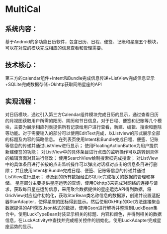 # MultiCal
## 系统内容：
基于Android的多功能日历软件，包含日历、日程、便签、记账和星座五个模块，可以在对应的模块完成相应的信息查看和管理需要。
## 技术核心：
第三方的calendar组件+Intent和Bundle完成信息传递+ListView完成信息显示+SQLite完成数据存储+Okhttp获取网络星座的API
## 实现流程：
对日历模块，通过引入第三方Calendar组件模块完成日历的显示，通过查看日历的月视图获取用户所需的阳历、阴历和节日信息，对于日程、便签和记账等几个模块，主要为展示相应列表提供所有记录给用户进行查看，新建、编辑、搜索和删除等功能。对于需要输入的部分可以使用EditText完成，以Listview的形式展示全部的标题及内容的简略信息。
在列表页使用Intent和Bundle完成日程、便签、记账等信息的传递并通过ListView进行显示；
使用FloatingActionButton为用户提供新建便签的功能；
对ListView中的具体条目进行点击的监听操作可以跳转到具体的编辑页面对其进行修改；
使用SearchView绘制搜索框完成搜索；
对ListView中的具体条目进行长按的点击监听操作可以弹出对话框对点击的信息条目进行删除；
并且使用Intent和Bundle完成日程、便签、记账等信息的传递并通过ListView进行显示；
涉及到的所有数据经由SQLite完成相关的数据的管理和存储。
星座部分主要提供星座运势的查询，使用Okhttp3来完成对网络的连接与请求，获取每日星座运势信息，采用聚合数据提供的星座运势API得到数据，将GridView对应组件初始化，获取StarBean类名称信息的数据源，创建并设置适配器StarAdapter，使得星座的图标得到显示。然后使用OkHttp的Get方法连接聚合数据提供的API获取Json格式的数据，使用Gson进行解析并整理到LuckBean集合中。使用LuckTypeBean封装显示相关的标题、内容和颜色，并得到相关的数据信息，在LuckActivity中查找并完成相关控件的初始化，使用LuckAdapter完成星座运势的显示。
